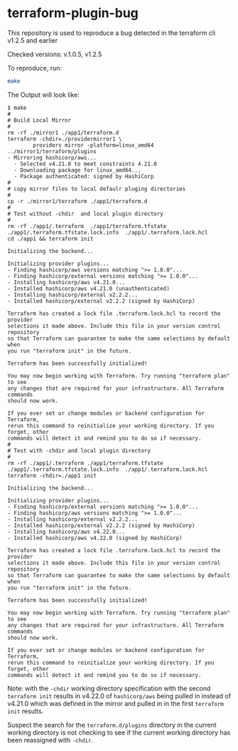 # terraform-plugin-bug

This repository is used to reproduce a bug detected in the terraform cli v1.2.5 and earlier

Checked versions: v.1.0.5, v1.2.5

To reproduce, run:

```bash
make
```

The Output will look like:

```
$ make
#
# Build Local Mirror
#
rm -rf ./mirror1 ./app1/terraform.d
terraform -chdir=./providermirror1 \
        providers mirror -platform=linux_amd64 ../mirror1/terraform/plugins
- Mirroring hashicorp/aws...
  - Selected v4.21.0 to meet constraints 4.21.0
  - Downloading package for linux_amd64...
  - Package authenticated: signed by HashiCorp
#
# copy mirror files to local defaulr pluging directories
#
cp -r ./mirror1/terraform ./app1/terraform.d
#
# Test without -chdir  and local plugin directory
#
rm -rf ./app1/.terraform  ./app1/terraform.tfstate ./app1/.terraform.tfstate.lock.info  ./app1/.terraform.lock.hcl
cd ./app1 && terraform init

Initializing the backend...

Initializing provider plugins...
- Finding hashicorp/aws versions matching ">= 1.0.0"...
- Finding hashicorp/external versions matching ">= 1.0.0"...
- Installing hashicorp/aws v4.21.0...
- Installed hashicorp/aws v4.21.0 (unauthenticated)
- Installing hashicorp/external v2.2.2...
- Installed hashicorp/external v2.2.2 (signed by HashiCorp)

Terraform has created a lock file .terraform.lock.hcl to record the provider
selections it made above. Include this file in your version control repository
so that Terraform can guarantee to make the same selections by default when
you run "terraform init" in the future.

Terraform has been successfully initialized!

You may now begin working with Terraform. Try running "terraform plan" to see
any changes that are required for your infrastructure. All Terraform commands
should now work.

If you ever set or change modules or backend configuration for Terraform,
rerun this command to reinitialize your working directory. If you forget, other
commands will detect it and remind you to do so if necessary.
#
# Test with -chdir and local plugin directory
#
rm -rf ./app1/.terraform ./app1/terraform.tfstate ./app1/.terraform.tfstate.lock.info  ./app1/.terraform.lock.hcl
terraform -chdir=./app1 init

Initializing the backend...

Initializing provider plugins...
- Finding hashicorp/external versions matching ">= 1.0.0"...
- Finding hashicorp/aws versions matching ">= 1.0.0"...
- Installing hashicorp/external v2.2.2...
- Installed hashicorp/external v2.2.2 (signed by HashiCorp)
- Installing hashicorp/aws v4.22.0...
- Installed hashicorp/aws v4.22.0 (signed by HashiCorp)

Terraform has created a lock file .terraform.lock.hcl to record the provider
selections it made above. Include this file in your version control repository
so that Terraform can guarantee to make the same selections by default when
you run "terraform init" in the future.

Terraform has been successfully initialized!

You may now begin working with Terraform. Try running "terraform plan" to see
any changes that are required for your infrastructure. All Terraform commands
should now work.

If you ever set or change modules or backend configuration for Terraform,
rerun this command to reinitialize your working directory. If you forget, other
commands will detect it and remind you to do so if necessary.
```

Note: with the `-chdir` working directory specification with the second `terraform init` results in v4.22.0 of `hashicorp/aws` being pulled in instead of v4.21.0 which was defined in the mirror and pulled in in the first `terraform init` results.

Suspect the search for the `terraform.d/plugins` directory in the current working directory is not checking to see if the current working directory has been reassigned with `-chdir`.
